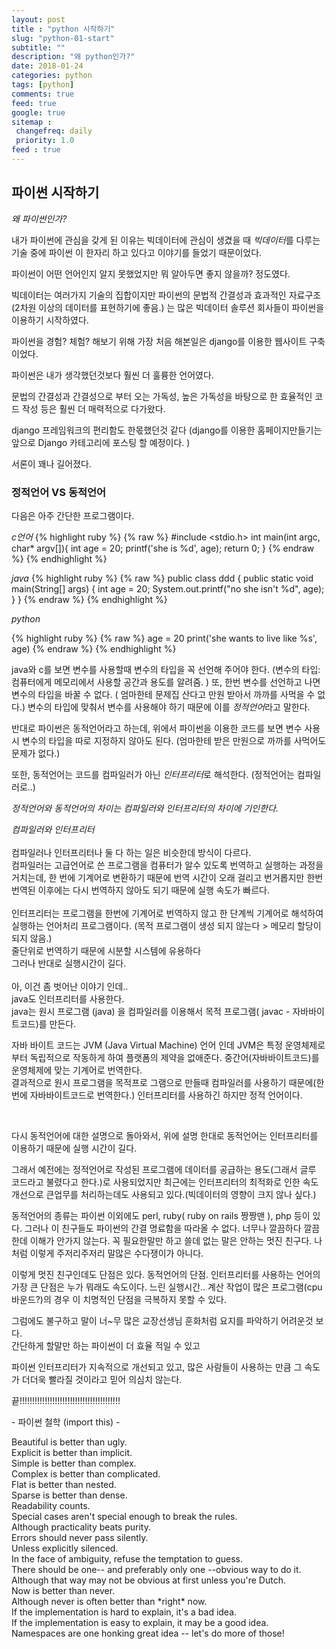 ```yaml
---
layout: post
title : "python 시작하기"
slug: "python-01-start"
subtitle: ""
description: "왜 python인가?"
date: 2018-01-24
categories: python
tags: [python]
comments: true
feed: true
google: true
sitemap :
 changefreq: daily
 priority: 1.0
feed : true
---
```


## 파이썬 시작하기


*왜 파이썬인가?*

내가 파이썬에 관심을 갖게 된 이유는 빅데이터에 관심이 생겼을 때 *빅데이터*를 다루는 기술 중에 파이썬 이 한자리 하고 있다고 이야기를 들었기 때문이었다.

파이썬이 어떤 언어인지 알지 못했었지만 뭐 알아두면 좋지 않을까? 정도였다.

빅데이터는 여러가지 기술의 집합이지만
파이썬의 문법적 간결성과 효과적인 자료구조(2차원 이상의 데이터를 표현하기에 좋음.) 는 많은 빅데이터 솔루션 회사들이 파이썬을 이용하기 시작하였다.

파이썬을 경험? 체험? 해보기 위해 가장 처음 해본일은 django를 이용한 웹사이트 구축이었다.

파이썬은 내가 생각했던것보다 훨씬 더 훌륭한 언어였다.

문법의 간결성과 간결성으로 부터 오는 가독성, 높은 가독성을 바탕으로 한 효율적인 코드 작성 등은 훨씬 더 매력적으로 다가왔다.

django 프레임워크의 편리함도 한몫했던것 같다
(django를 이용한 홈페이지만들기는 앞으로 Django 카테고리에 포스팅 할 예정이다. )

서론이 꽤나 길어졌다.

### 정적언어 VS 동적언어

다음은 아주 간단한 프로그램이다.

*c언어*
{% highlight ruby %}
{% raw %}
#include <stdio.h>
int main(int argc, char* argv[]){
	int age = 20;
	printf('she is %d', age);
	return 0;
}
{% endraw %}
{% endhighlight %}


*java*
{% highlight ruby %}
{% raw %}
public class ddd {
	public static void main(String[] args) {
		int age = 20;
		System.out.printf("no she isn't %d", age);
	}
}
{% endraw %}
{% endhighlight %}

*python*

{% highlight ruby %}
{% raw %}
age = 20
print('she wants to live like %s', age)
{% endraw %}
{% endhighlight %}

java와 c를 보면 변수를 사용할때 변수의 타입을 꼭 선언해 주어야 한다. (변수의 타입: 컴퓨터에게 메모리에서 사용할 공간과 용도를 알려줌. )
또, 한번 변수를 선언하고 나면 변수의 타입을 바꿀 수 없다. ( 엄마한테 문제집 산다고 만원 받아서 까까를 사먹을 수 없다.)
변수의 타입에 맞춰서 변수를 사용해야 하기 때문에 이를 *정적언어*라고 말한다.


반대로 파이썬은 동적언어라고 하는데, 위에서 파이썬을 이용한 코드를 보면
변수 사용 시 변수의 타입을 따로 지정하지 않아도 된다.
(엄마한테 받은 만원으로 까까를 사먹어도 문제가 없다.)


또한, 동적언어는 코드를 컴파일러가 아닌 *인터프리터*로 해석한다. (정적언어는 컴파일러로..)

*정적언어와 동적언어의 차이는 컴파일러와 인터프리터의 차이에 기인한다.*


<div class="somebox">
<em>컴파일러와 인터프리터</em> <br><br>
컴파일러나 인터프리터나 둘 다 하는 일은 비슷한데 방식이 다르다.
<br>
컴파일러는 고급언어로 쓴 프로그램을 컴퓨터가 알수 있도록 번역하고 실행하는 과정을 거치는데, 한 번에 기계어로 변환하기 때문에 번역 시간이 오래 걸리고 번거롭지만
한번 번역된 이후에는 다시 번역하지 않아도 되기 때문에 실행 속도가 빠르다.
<br>
<br>
인터프리터는 프로그램을 한번에 기계어로 번역하지 않고 한 단계씩 기계어로 해석하여 실행하는 언어처리 프로그램이다. (목적 프로그램이 생성 되지 않는다 > 메모리 할당이 되지 않음.)<br>
줄단위로 번역하기 때문에 시분할 시스템에 유용하다 <br>
그러나 반대로 실행시간이 길다.
<br>
<br>
아, 이건 좀 벗어난 이야기 인데..<br>
java도 인터프리터를 사용한다. <br>
java는 원시 프로그램 (java) 을 컴파일러를 이용해서 목적 프로그램( javac - 자바바이트코드)를 만든다.  <br>

자바 바이트 코드는 JVM (Java Virtual Machine) 언어 인데 JVM은 특정 운영체제로 부터 독립적으로 작동하게 하여 플랫폼의 제약을 없애준다. 중간어(자바바이트코드)를 운영체제에 맞는 기계어로 번역한다.
<br>
결과적으로 원시 프로그램을 목적프로 그램으로 만들때 컴파일러를 사용하기 때문에(한번에 자바바이트코드로 번역한다.) 인터프리터를 사용하긴 하지만 정적 언어이다. <br>
</div><br>


다시 동적언어에 대한 설명으로 돌아와서, 위에 설명 한대로 동적언어는 인터프리터를 이용하기 때문에 실행 시간이 길다.

그래서 예전에는 정적언어로 작성된 프로그램에 데이터를 공급하는 용도(그래서 글루 코드라고 불렸다고 한다.)로 사용되었지만 최근에는 인터프리터의 최적화로 인한 속도 개선으로 큰업무를 처리하는데도 사용되고 있다.(빅데이터의 영향이 크지 않나 싶다.)

동적언어의 종류는 파이썬 이외에도 perl, ruby( ruby on rails 짱짱맨 ), php 등이 있다.
그러나 이 친구들도 파이썬의 간결 명료함을 따라올 수 없다. 너무나 깔끔하다
깔끔한데 이해가 안가지 않는다. 꼭 필요한말만 하고 쓸데 없는 말은 안하는 멋진 친구다.
나처럼 이렇게 주저리주저리 말많은 수다쟁이가 아니다.

이렇게 멋진 친구인데도 단점은 있다.
동적언어의 단점. 인터프리터를 사용하는 언어의 가장 큰 단점은 누가 뭐래도 속도이다.
느린 실행시간.. 계산 작업이 많은 프로그램(cpu바운드?)의 경우 이 치명적인 단점을 극복하지 못할 수 있다.

그럼에도 불구하고 말이 너~무 많은 교장선생님 훈화처럼 요지를 파악하기 어려운것 보다.  
간단하게 할말만 하는 파이썬이 더 효율 적일 수 있고

파이썬 인터프리터가 지속적으로 개선되고 있고, 많은 사람들이 사용하는 만큼 그 속도가 더더욱 빨라질 것이라고 믿어 의심치 않는다.

끝!!!!!!!!!!!!!!!!!!!!!!!!!!!!!!!!!!!!!!!!

\- 파이썬 철학 (import this) -
<div class='somebox'>
Beautiful is better than ugly.<br>
Explicit is better than implicit.<br>
Simple is better than complex.<br>
Complex is better than complicated.<br>
Flat is better than nested.<br>
Sparse is better than dense.<br>
Readability counts.<br>
Special cases aren't special enough to break the rules.<br>
Although practicality beats purity.<br>
Errors should never pass silently.<br>
Unless explicitly silenced.<br>
In the face of ambiguity, refuse the temptation to guess.<br>
There should be one-- and preferably only one --obvious way to do it.<br>
Although that way may not be obvious at first unless you're Dutch.<br>
Now is better than never.<br>
Although never is often better than *right* now.<br>
If the implementation is hard to explain, it's a bad idea.<br>
If the implementation is easy to explain, it may be a good idea.<br>
Namespaces are one honking great idea -- let's do more of those!<br>
</div>
